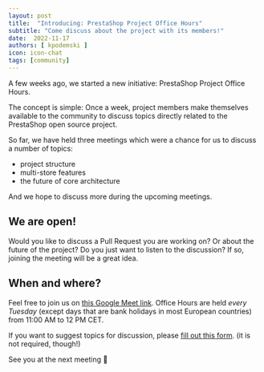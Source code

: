 ```yaml
---
layout: post
title:  "Introducing: PrestaShop Project Office Hours"
subtitle: "Come discuss about the project with its members!"
date:  2022-11-17
authors: [ kpodemski ]
icon: icon-chat
tags: [community]
---
```


A few weeks ago, we started a new initiative: PrestaShop Project Office Hours.

The concept is simple: Once a week, project members make themselves available to the community to discuss topics directly related to the PrestaShop open source project.

So far, we have held three meetings which were a chance for us to discuss a number of topics:
- project structure
- multi-store features
- the future of core architecture

And we hope to discuss more during the upcoming meetings.

## We are open!

Would you like to discuss a Pull Request you are working on? Or about the future of the project? Do you just want to listen to the discussion? If so, joining the meeting will be a great idea.

## When and where?

Feel free to join us on [this Google Meet link](https://meet.google.com/fer-hcgk-wti).
Office Hours are held *every Tuesday* (except days that are bank holidays in most European countries) from 11:00 AM to 12 PM CET.

If you want to suggest topics for discussion, please [fill out this form](https://forms.gle/2r7jPp5WxhFSUQme8). (it is not required, though!)

See you at the next meeting :wave:
